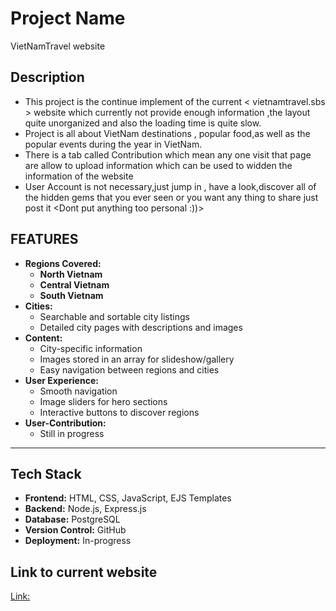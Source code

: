 # Project Name
VietNamTravel website
## Description
- This project is the continue implement of the current < vietnamtravel.sbs > website which currently not provide enough information ,the layout quite unorganized and also the loading time is quite slow.
- Project is all about VietNam destinations , popular food,as well as the popular events during the year in VietNam.
- There is a tab called Contribution which mean any one visit that page are allow to upload information which can be used to widden the information of the website
- User Account is not necessary,just jump in , have a look,discover all of the hidden gems that you ever seen or you want any thing to share just post it <Dont put anything too personal :))>
## **FEATURES**
- **Regions Covered:**  
  - **North Vietnam**  
  - **Central Vietnam**  
  - **South Vietnam**
- **Cities:**  
  - Searchable and sortable city listings  
  - Detailed city pages with descriptions and images
- **Content:**  
  - City-specific information  
  - Images stored in an array for slideshow/gallery  
  - Easy navigation between regions and cities
- **User Experience:**  
  - Smooth navigation  
  - Image sliders for hero sections  
  - Interactive buttons to discover regions
- **User-Contribution:**
  - Still in progress
---
## **Tech Stack**
- **Frontend:** HTML, CSS, JavaScript, EJS Templates  
- **Backend:** Node.js, Express.js  
- **Database:** PostgreSQL  
- **Version Control:** GitHub  
- **Deployment:** In-progress
## Link to current website
[Link:](https://vietnamtravel.sbs)
